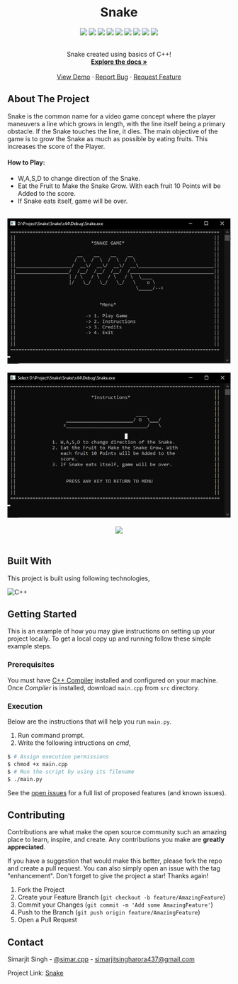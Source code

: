 <div align="center">
  <h1>Snake</h1>
</div>


<div align="center">
    <img src="https://img.shields.io/github/languages/count/simar437/Snake-cpp?label=Languages&style=for-the-badge">
    <img src="https://img.shields.io/github/languages/top/simar437/Snake-cpp?style=for-the-badge">
    <img src="https://img.shields.io/github/repo-size/simar437/Snake-CPP?style=for-the-badge">
    <img src="https://img.shields.io/github/issues/simar437/Snake-CPP?style=for-the-badge">
    <img src="https://img.shields.io/github/issues-pr-closed/simar437/Snake-CPP?style=for-the-badge">
    <img src="https://img.shields.io/github/license/simar437/Snake-CPP?style=for-the-badge">
    <img src="https://img.shields.io/github/forks/simar437/Snake-CPP?style=for-the-badge">
    <img src="https://img.shields.io/github/stars/simar437/Snake-CPP?style=for-the-badge">
    <img src="https://img.shields.io/github/last-commit/simar437/Snake-CPP?style=for-the-badge">
</div>


<br />
<div align="center">
  <p align="center">
    Snake created using basics of C++!
    <br />
    <a href="https://github.com/simar437/Snake-CPP"><strong>Explore the docs »</strong></a>
    <br />
    <br />
    <a href="https://github.com/simar437/Snake-CPP/tree/main/src">View Demo</a>
    ·
    <a href="https://github.com/simar437/Snake-CPP/issues">Report Bug</a>
    ·
    <a href="https://github.com/simar437/Snake-CPP/issues">Request Feature</a>
  </p>
</div>


## About The Project

Snake is the common name for a video game concept where the player 
maneuvers a line which grows in length, with the line itself being 
a primary obstacle. If the Snake touches the line, it dies. The main
objective of the game is to grow the Snake as much as possible by eating
fruits. This increases the score of the Player.

#### How to Play:
 - W,A,S,D to change direction of the Snake.
 - Eat the Fruit to Make the Snake Grow. With each fruit 10 Points will
   be Added to the score.
 - If Snake eats itself, game will be over.

<br>

<div align="center">
  <img width=auto height=auto src="https://raw.githubusercontent.com/simar437/Snake-CPP/main/screenshot/scr01.png?token=GHSAT0AAAAAABZQSA2C5SXNETHS7VAJ2O2CY3J5O6A">
  <br>
  <br>
  <img width=auto height=auto src="https://raw.githubusercontent.com/simar437/Snake-CPP/main/screenshot/scr02.png?token=GHSAT0AAAAAABZQSA2DTAZJ6GSS4HT3MI6CY3J5PAA">
  <br>
  <br>
  
  <img width=auto height=auto src="https://raw.githubusercontent.com/simar437/Snake-CPP/main/screenshot/scr04.png?token=GHSAT0AAAAAABZQSA2DTAZJ6GSS4HT3MI6CY3J5PAA">
</div>

<br>


## Built With

This project is built using following technologies,

![C++](https://img.shields.io/badge/c++-%2300599C.svg?style=for-the-badge&logo=c%2B%2B&logoColor=white)

## Getting Started

This is an example of how you may give instructions on setting up your project locally.
To get a local copy up and running follow these simple example steps.

### Prerequisites

You must have [C++ Compiler](https://sourceforge.net/projects/mingw/) installed and configured on your machine. Once *Compiler* is installed, download `main.cpp` from `src` directory. 


### Execution

Below are the instructions that will help you run `main.py`.

1. Run command prompt.
2. Write the following intructions on _cmd_,
```sh
$ # Assign execution permissions
$ chmod +x main.cpp
$ # Run the script by using its filename
$ ./main.py
```


See the [open issues](https://github.com/simar437/Snake-cpp/issues) for a full list of proposed features (and known issues).


## Contributing

Contributions are what make the open source community such an amazing place to learn, inspire, and create. Any contributions you make are **greatly appreciated**.

If you have a suggestion that would make this better, please fork the repo and create a pull request. You can also simply open an issue with the tag "enhancement".
Don't forget to give the project a star! Thanks again!

1. Fork the Project
2. Create your Feature Branch (`git checkout -b feature/AmazingFeature`)
3. Commit your Changes (`git commit -m 'Add some AmazingFeature'`)
4. Push to the Branch (`git push origin feature/AmazingFeature`)
5. Open a Pull Request


## Contact

Simarjit Singh - [@simar.cpp](https://instagram.com/simar.cpp) - simarjitsingharora437@gmail.com

Project Link: [Snake](https://github.com/simar437/Snake-cpp)

